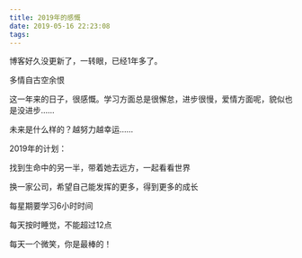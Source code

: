 ```yaml
---
title: 2019年的感慨
date: 2019-05-16 22:23:08
tags:
---
```


博客好久没更新了，一转眼，已经1年多了。

多情自古空余恨

这一年来的日子，很感慨。学习方面总是很懈怠，进步很慢，爱情方面呢，貌似也是没进步……

未来是什么样的？越努力越幸运……

2019年的计划：

找到生命中的另一半，带着她去远方，一起看看世界

换一家公司，希望自己能发挥的更多，得到更多的成长

每星期要学习6小时时间

每天按时睡觉，不能超过12点

每天一个微笑，你是最棒的！
